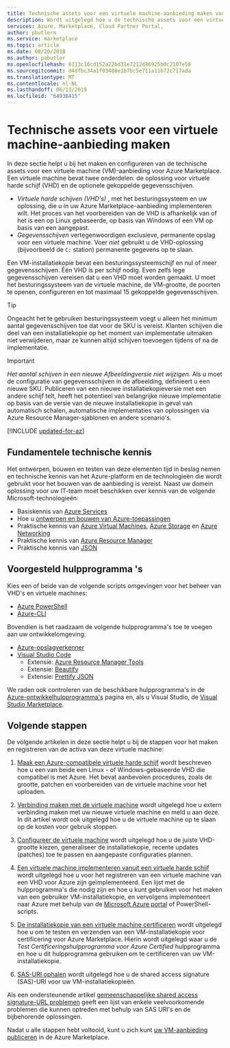 ```yaml
---
title: Technische assets voor een virtuele machine-aanbieding maken voor de Azure Marketplace
description: Wordt uitgelegd hoe u de technische assets voor een virtuele machine-aanbieding maken in Azure Marketplace.
services: Azure, Marketplace, Cloud Partner Portal,
author: pbutlerm
ms.service: marketplace
ms.topic: article
ms.date: 08/20/2018
ms.author: pabutler
ms.openlocfilehash: 6113c10cd152a22bd31e7212d86925b0c2107e58
ms.sourcegitcommit: d4dfbc34a1f03488e1b7bc5e711a11b72c717ada
ms.translationtype: MT
ms.contentlocale: nl-NL
ms.lasthandoff: 06/13/2019
ms.locfileid: "64938415"
---
```

# <a name="create-technical-assets-for-a-virtual-machine-offer"></a>Technische assets voor een virtuele machine-aanbieding maken

In deze sectie helpt u bij het maken en configureren van de technische assets voor een virtuele machine (VM)-aanbieding voor Azure Marketplace.  Een virtuele machine bevat twee onderdelen: de oplossing voor virtuele harde schijf (VHD) en de optionele gekoppelde gegevensschijven.  

- *Virtuele harde schijven (VHD's)* , met het besturingssysteem en uw oplossing, die u in uw Azure Marketplace-aanbieding implementeren wilt. Het proces van het voorbereiden van de VHD is afhankelijk van of het is een op Linux gebaseerde, op basis van Windows of een VM op basis van een aangepast.
- *Gegevensschijven* vertegenwoordigen exclusieve, permanente opslag voor een virtuele machine. Voer *niet* gebruikt u de VHD-oplossing (bijvoorbeeld de `C:` station) permanente gegevens op te slaan.

Een VM-installatiekopie bevat een besturingssysteemschijf en nul of meer gegevensschijven. Één VHD is per schijf nodig. Even zelfs lege gegevensschijven vereisen dat u een VHD moet worden gemaakt.
U moet het besturingssysteem van de virtuele machine, de VM-grootte, de poorten te openen, configureren en tot maximaal 15 gekoppelde gegevensschijven.

> [!TIP] 
> Ongeacht het te gebruiken besturingssysteem voegt u alleen het minimum aantal gegevensschijven toe dat voor de SKU is vereist. Klanten schijven die deel van een installatiekopie op het moment van implementatie uitmaken niet verwijderen, maar ze kunnen altijd schijven toevoegen tijdens of na de implementatie. 

> [!IMPORTANT]
> *Het aantal schijven in een nieuwe Afbeeldingversie niet wijzigen.* Als u moet de configuratie van gegevensschijven in de afbeelding, definieert u een nieuwe SKU. Publiceren van een nieuwe installatiekopieversie met een andere schijf telt, heeft het potentieel van belangrijke nieuwe implementatie op basis van de versie van de nieuwe installatiekopie in geval van automatisch schalen, automatische implementaties van oplossingen via Azure Resource Manager-sjablonen en andere scenario's.

[!INCLUDE [updated-for-az](../../../../includes/updated-for-az.md)]

## <a name="fundamental-technical-knowledge"></a>Fundamentele technische kennis

Het ontwerpen, bouwen en testen van deze elementen tijd in beslag nemen en technische kennis van het Azure-platform en de technologieën die wordt gebruikt voor het bouwen van de aanbieding is vereist. Naast uw domein oplossing voor uw IT-team moet beschikken over kennis van de volgende Microsoft-technologieën: 
-   Basiskennis van [Azure Services](https://azure.microsoft.com/services/) 
-   Hoe u [ontwerpen en bouwen van Azure-toepassingen](https://azure.microsoft.com/solutions/architecture/)
-   Praktische kennis van [Azure Virtual Machines](https://azure.microsoft.com/services/virtual-machines/), [Azure Storage](https://azure.microsoft.com/services/?filter=storage) en [Azure Networking](https://azure.microsoft.com/services/?filter=networking)
-   Praktische kennis van [Azure Resource Manager](https://azure.microsoft.com/features/resource-manager/)
-   Praktische kennis van [JSON](https://www.json.org/)


## <a name="suggested-tools"></a>Voorgesteld hulpprogramma 's 

Kies een of beide van de volgende scripts omgevingen voor het beheer van VHD's en virtuele machines:
-   [Azure PowerShell](https://docs.microsoft.com/powershell/azure/overview)
-   [Azure-CLI](https://docs.microsoft.com/cli/azure)

Bovendien is het raadzaam de volgende hulpprogramma's toe te voegen aan uw ontwikkelomgeving: 

-   [Azure-opslagverkenner](https://docs.microsoft.com/azure/vs-azure-tools-storage-manage-with-storage-explorer)
-   [Visual Studio Code](https://code.visualstudio.com/)
    *   Extensie: [Azure Resource Manager Tools](https://marketplace.visualstudio.com/items?itemName=msazurermtools.azurerm-vscode-tools)
    *   Extensie: [Beautify](https://marketplace.visualstudio.com/items?itemName=HookyQR.beautify)
    *   Extensie: [Prettify JSON](https://marketplace.visualstudio.com/items?itemName=mohsen1.prettify-json)

We raden ook controleren van de beschikbare hulpprogramma's in de [Azure-ontwikkelhulpprogramma's](https://azure.microsoft.com/tools/) pagina en, als u Visual Studio, de [Visual Studio Marketplace](https://marketplace.visualstudio.com/).


## <a name="next-steps"></a>Volgende stappen

De volgende artikelen in deze sectie helpt u bij de stappen voor het maken en registreren van de activa van deze virtuele machine:

1. [Maak een Azure-compatibele virtuele harde schijf](./cpp-create-vhd.md) wordt beschreven hoe u een van beide een Linux - of Windows-gebaseerde VHD die compatibel is met Azure.  Het bevat aanbevolen procedures, zoals de grootte, patchen en voorbereiden van de virtuele machine voor het uploaden.

2. [Verbinding maken met de virtuele machine](./cpp-connect-vm.md) wordt uitgelegd hoe u extern verbinding maken met uw nieuwe virtuele machine en meld u aan deze.  In dit artikel wordt ook uitgelegd hoe u de virtuele machine op te slaan op de kosten voor gebruik stoppen.

3. [Configureer de virtuele machine](./cpp-configure-vm.md) wordt uitgelegd hoe u de juiste VHD-grootte kiezen, generaliseer de installatiekopie, recente updates (patches) toe te passen en aangepaste configuraties plannen.

4. [Een virtuele machine implementeren vanuit een virtuele harde schijf](./cpp-deploy-vm-vhd.md) wordt uitgelegd hoe u voor het registreren van een virtuele machine van een VHD voor Azure zijn geïmplementeerd.  Een lijst met de hulpprogramma's die nodig zijn en hoe u kunt gebruiken voor het maken van een gebruiker VM-installatiekopie, en vervolgens implementeert naar Azure met behulp van de [Microsoft Azure portal](https://ms.portal.azure.com/) of PowerShell-scripts. 

5. [De installatiekopie van een virtuele machine certificeren](./cpp-certify-vm.md) wordt uitgelegd hoe u om te testen en verzenden van een VM-installatiekopie voor certificering voor Azure Marketplace. Hierin wordt uitgelegd waar u de *Test Certificeringshulpprogramma voor Azure Certified* hulpprogramma en hoe u dit hulpprogramma gebruiken om te certificeren van uw VM-installatiekopie. 

6. [SAS-URI ophalen](./cpp-get-sas-uri.md) wordt uitgelegd hoe u de shared access signature (SAS)-URI voor uw VM-installatiekopieën.
 
Als een ondersteunende artikel [gemeenschappelijke shared access signature-URL problemen](./cpp-common-sas-url-issues.md) geeft een lijst van enkele veelvoorkomende problemen die kunnen optreden met behulp van SAS URI's en de bijbehorende oplossingen.

Nadat u alle stappen hebt voltooid, kunt u zich kunt [uw VM-aanbieding publiceren](./cpp-publish-offer.md) in de Azure Marketplace.
